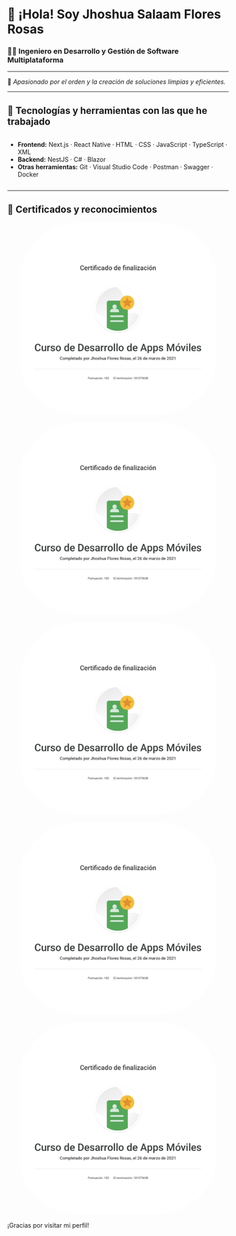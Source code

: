 # 👋 ¡Hola! Soy Jhoshua Salaam Flores Rosas

### 👨‍💻 Ingeniero en Desarrollo y Gestión de Software Multiplataforma

---

🎯 _Apasionado por el orden y la creación de soluciones limpias y eficientes._

---

## 🧰 Tecnologías y herramientas con las que he trabajado

<div style="display: flex; flex-wrap: wrap; gap: 10px;">

- **Frontend:** Next.js · React Native · HTML · CSS · JavaScript · TypeScript · XML  
- **Backend:** NestJS · C# · Blazor  
- **Otras herramientas:** Git · Visual Studio Code · Postman · Swagger · Docker

</div>

---

## 🏅 Certificados y reconocimientos

<div align="center" style="display: flex; flex-wrap: wrap; gap: 15px; justify-content: space-evenly; align-items:center;">

  <a href="./certificados/certificado1.jpg" target="_blank">
    <img src="./certificados/certificado1.jpg" alt="Certificado 1"  style="width:100%; min-width:250px; max-width:450px; border-radius: 30%;" />
  </a>

  <a href="./certificados/certificado2.jpg" target="_blank">
    <img src="./certificados/certificado1.jpg" alt="Certificado 1"  style="width:100%; min-width:250px; max-width:450px; border-radius: 30%;" />
  </a>

  <a href="./certificados/certificado3.jpg" target="_blank">
    <img src="./certificados/certificado1.jpg" alt="Certificado 1"  style="width:100%; min-width:250px; max-width:450px; border-radius: 30%;" />
  </a>

  <a href="./certificados/certificado4.jpg" target="_blank">
    <img src="./certificados/certificado1.jpg" alt="Certificado 1"  style="width:100%; min-width:250px; max-width:450px; border-radius: 30%;" />
  </a>

  <a href="./certificados/certificado5.png" target="_blank">
    <img src="./certificados/certificado1.jpg" alt="Certificado 1"  style="width:100%; min-width:250px; max-width:450px; border-radius: 30%;" />
  </a>

</div>

¡Gracias por visitar mi perfil!
